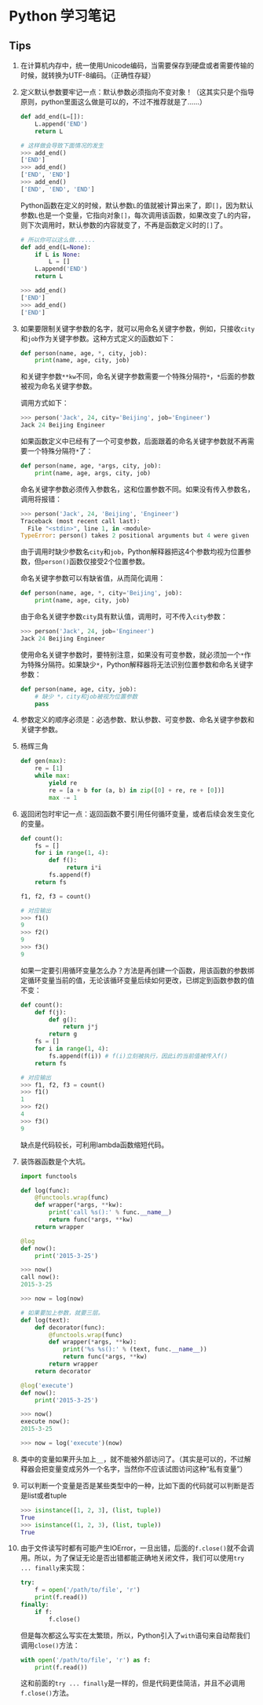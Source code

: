 # Python 学习笔记

## Tips

1. 在计算机内存中，统一使用Unicode编码，当需要保存到硬盘或者需要传输的时候，就转换为UTF-8编码。（正确性存疑）

2. 定义默认参数要牢记一点：默认参数必须指向不变对象！（这其实只是个指导原则，python里面这么做是可以的，不过不推荐就是了......）
   
   ```python
   def add_end(L=[]):
       L.append('END')
       return L
   
   # 这样做会导致下面情况的发生
   >>> add_end()
   ['END']
   >>> add_end()
   ['END', 'END']
   >>> add_end()
   ['END', 'END', 'END']
   ```

   Python函数在定义的时候，默认参数`L`的值就被计算出来了，即`[]`，因为默认参数`L`也是一个变量，它指向对象`[]`，每次调用该函数，如果改变了`L`的内容，则下次调用时，默认参数的内容就变了，不再是函数定义时的`[]`了。

   ```python
   # 所以你可以这么做......
   def add_end(L=None):
       if L is None:
           L = []
       L.append('END')
       return L

   >>> add_end()
   ['END']
   >>> add_end()
   ['END']
   ```

3. 如果要限制关键字参数的名字，就可以用命名关键字参数，例如，只接收`city`和`job`作为关键字参数。这种方式定义的函数如下：

   ```python
   def person(name, age, *, city, job):
       print(name, age, city, job)
   ```
   
   和关键字参数`**kw`不同，命名关键字参数需要一个特殊分隔符`*`，`*`后面的参数被视为命名关键字参数。
   
   调用方式如下：
   
   ```python
   >>> person('Jack', 24, city='Beijing', job='Engineer')
   Jack 24 Beijing Engineer
   ```
   
   如果函数定义中已经有了一个可变参数，后面跟着的命名关键字参数就不再需要一个特殊分隔符`*`了：
   
   ```python
   def person(name, age, *args, city, job):
       print(name, age, args, city, job)
   ```
   
   命名关键字参数必须传入参数名，这和位置参数不同。如果没有传入参数名，调用将报错：
   
   ```python
   >>> person('Jack', 24, 'Beijing', 'Engineer')
   Traceback (most recent call last):
     File "<stdin>", line 1, in <module>
   TypeError: person() takes 2 positional arguments but 4 were given
   ```
   
   由于调用时缺少参数名`city`和`job`，Python解释器把这4个参数均视为位置参数，但`person()`函数仅接受2个位置参数。
   
   命名关键字参数可以有缺省值，从而简化调用：
   
   ```python
   def person(name, age, *, city='Beijing', job):
       print(name, age, city, job)
   ```
   
   由于命名关键字参数`city`具有默认值，调用时，可不传入`city`参数：
   
   ```python
   >>> person('Jack', 24, job='Engineer')
   Jack 24 Beijing Engineer
   ```
   
   使用命名关键字参数时，要特别注意，如果没有可变参数，就必须加一个`*`作为特殊分隔符。如果缺少`*`，Python解释器将无法识别位置参数和命名关键字参数：
   
   ```python
   def person(name, age, city, job):
       # 缺少 *，city和job被视为位置参数
       pass
   ```

4. 参数定义的顺序必须是：必选参数、默认参数、可变参数、命名关键字参数和关键字参数。

5. 杨辉三角

   ```python
   def gen(max):
       re = [1]
       while max:
           yield re
           re = [a + b for (a, b) in zip([0] + re, re + [0])]
           max -= 1
   ```

6. 返回闭包时牢记一点：返回函数不要引用任何循环变量，或者后续会发生变化的变量。 

   ```python
   def count():
       fs = []
       for i in range(1, 4):
           def f():
                return i*i
           fs.append(f)
       return fs

   f1, f2, f3 = count()

   # 对应输出
   >>> f1()
   9
   >>> f2()
   9
   >>> f3()
   9
   ```

   如果一定要引用循环变量怎么办？方法是再创建一个函数，用该函数的参数绑定循环变量当前的值，无论该循环变量后续如何更改，已绑定到函数参数的值不变：

   ```python
   def count():
       def f(j):
           def g():
               return j*j
           return g
       fs = []
       for i in range(1, 4):
           fs.append(f(i)) # f(i)立刻被执行，因此i的当前值被传入f()
       return fs

   # 对应输出
   >>> f1, f2, f3 = count()
   >>> f1()
   1
   >>> f2()
   4
   >>> f3()
   9
   ```

   缺点是代码较长，可利用lambda函数缩短代码。


7. 装饰器函数是个大坑。

   ```python
   import functools

   def log(func):
       @functools.wrap(func)
       def wrapper(*args, **kw):
           print('call %s():' % func.__name__)
           return func(*args, **kw)
       return wrapper

   @log
   def now():
       print('2015-3-25')

   >>> now()
   call now():
   2015-3-25

   >>> now = log(now)

   # 如果要加上参数，就要三层。
   def log(text):
       def decorator(func):
           @functools.wrap(func)
           def wrapper(*args, **kw):
               print('%s %s():' % (text, func.__name__))
               return func(*args, **kw)
           return wrapper
       return decorator

   @log('execute')
   def now():
       print('2015-3-25')

   >>> now()
   execute now():
   2015-3-25

   >>> now = log('execute')(now)
   ```

8. 类中的变量如果开头加上`__`，就不能被外部访问了。（其实是可以的，不过解释器会把变量变成另外一个名字，当然你不应该试图访问这种“私有变量”）

9. 可以判断一个变量是否是某些类型中的一种，比如下面的代码就可以判断是否是list或者tuple

   ```python
   >>> isinstance([1, 2, 3], (list, tuple))
   True
   >>> isinstance((1, 2, 3), (list, tuple))
   True
   ```

0. 由于文件读写时都有可能产生IOError，一旦出错，后面的`f.close()`就不会调用。所以，为了保证无论是否出错都能正确地关闭文件，我们可以使用`try ... finally`来实现：

   ```python
   try:
       f = open('/path/to/file', 'r')
       print(f.read())
   finally:
       if f:
           f.close()
   ```

   但是每次都这么写实在太繁琐，所以，Python引入了`with`语句来自动帮我们调用`close()`方法：

   ```python
   with open('/path/to/file', 'r') as f:
       print(f.read())
   ```

   这和前面的`try ... finally`是一样的，但是代码更佳简洁，并且不必调用`f.close()`方法。
